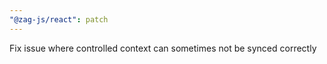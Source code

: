 ```yaml
---
"@zag-js/react": patch
---
```


Fix issue where controlled context can sometimes not be synced correctly

